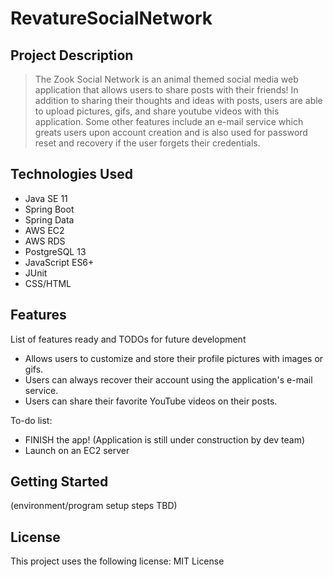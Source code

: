 # RevatureSocialNetwork

## Project Description
>The Zook Social Network is an animal themed social media web application that allows users to share posts with their friends! In addition to sharing their thoughts and ideas with posts, users are able to upload pictures, gifs, and share youtube videos with this application. Some other features include an e-mail service which greats users upon account creation and is also used for password reset and recovery if the user forgets their credentials. 

## Technologies Used

* Java SE 11
* Spring Boot
* Spring Data
* AWS EC2
* AWS RDS
* PostgreSQL 13
* JavaScript ES6+
* JUnit
* CSS/HTML

## Features
List of features ready and TODOs for future development
* Allows users to customize and store their profile pictures with images or gifs.
* Users can always recover their account using the application's e-mail service.
* Users can share their favorite YouTube videos on their posts.

To-do list:
* FINISH the app! (Application is still under construction by dev team)
* Launch on an EC2 server


## Getting Started
(environment/program setup steps TBD)

## License
This project uses the following license: MIT License
